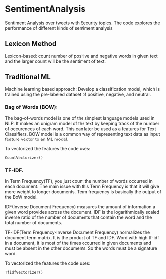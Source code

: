 # SentimentAnalysis
Sentiment Analysis over tweets with Security topics.
The code explores the performance of different kinds of sentiment analysis

## Lexicon Method
Lexicon-based: count number of positive and negative words in given text and the larger count will be the sentiment of text.

## Traditional ML
Machine learning based approach: Develop a classification model, which is trained using the pre-labeled dataset of positive, negative, and neutral.

### Bag of Words (BOW):
The bag-of-words model is one of the simplest language models used in NLP. It makes an unigram model of the text by keeping track of the number of occurences of each word. This can later be used as a features for Text Classifiers. BOW model is a common way of representing text data as input feature vector to an ML model. 

To vectorized the features the code uses:

	CountVectorizer()

### TF-IDF.
In Term Frequency(TF), you just count the number of words occurred in each document. The main issue with this Term Frequency is that it will give more weight to longer documents. Term frequency is basically the output of the BoW model.

IDF(Inverse Document Frequency) measures the amount of information a given word provides across the document. IDF is the logarithmically scaled inverse ratio of the number of documents that contain the word and the total number of documents.

TF-IDF(Term Frequency-Inverse Document Frequency) normalizes the document term matrix. It is the product of TF and IDF. Word with high tf-idf in a document, it is most of the times occurred in given documents and must be absent in the other documents. So the words must be a signature word.

To vectorized the features the code uses:

	TfidfVectorizer()

